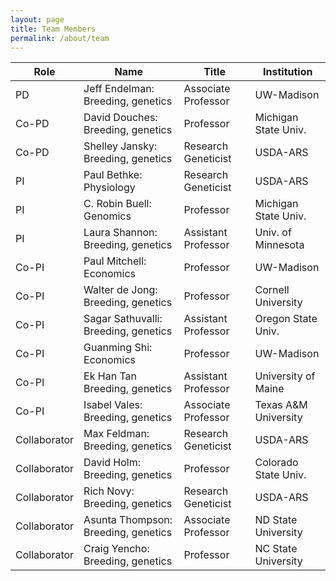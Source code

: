 ```yaml
---
layout: page
title: Team Members
permalink: /about/team
---
```

| Role | Name | Title | Institution |
| --- | --- | --- |--- |
| PD | Jeff Endelman: Breeding, genetics | Associate Professor | UW-Madison
| Co-PD | David Douches: Breeding, genetics | Professor | Michigan State Univ.
| Co-PD | Shelley Jansky: Breeding, genetics | Research Geneticist | USDA-ARS
| PI | Paul Bethke: Physiology | Research Geneticist | USDA-ARS
| PI | C. Robin Buell: Genomics | Professor | Michigan State Univ.
| PI | Laura Shannon: Breeding, genetics | Assistant Professor | Univ. of Minnesota
| Co-PI | Paul Mitchell: Economics | Professor | UW-Madison
| Co-PI | Walter de Jong: Breeding, genetics | Professor | Cornell University
| Co-PI | Sagar Sathuvalli: Breeding, genetics | Assistant Professor | Oregon State Univ.
| Co-PI | Guanming Shi: Economics | Professor | UW-Madison
| Co-PI | Ek Han Tan Breeding, genetics | Assistant Professor | University of Maine
| Co-PI | Isabel Vales: Breeding, genetics | Associate Professor | Texas A&M University
| Collaborator | Max Feldman: Breeding, genetics | Research Geneticist | USDA-ARS
| Collaborator | David Holm: Breeding, genetics | Professor | Colorado State Univ.
| Collaborator | Rich Novy: Breeding, genetics | Research Geneticist | USDA-ARS
| Collaborator | Asunta Thompson: Breeding, genetics | Associate Professor | ND State University
| Collaborator | Craig Yencho: Breeding, genetics | Professor | NC State University
